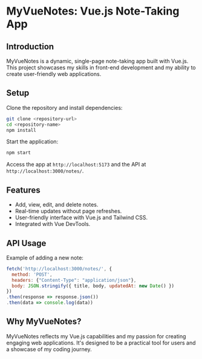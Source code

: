 # MyVueNotes: Vue.js Note-Taking App

## Introduction
MyVueNotes is a dynamic, single-page note-taking app built with Vue.js. This project showcases my skills in front-end development and my ability to create user-friendly web applications.

## Setup
Clone the repository and install dependencies:
```bash
git clone <repository-url>
cd <repository-name>
npm install
```

Start the application:
```bash
npm start
```
Access the app at `http://localhost:5173` and the API at `http://localhost:3000/notes/`.

## Features
- Add, view, edit, and delete notes.
- Real-time updates without page refreshes.
- User-friendly interface with Vue.js and Tailwind CSS.
- Integrated with Vue DevTools.

## API Usage
Example of adding a new note:
```javascript
fetch('http://localhost:3000/notes/', {
  method: 'POST',
  headers: {"Content-Type": "application/json"},
  body: JSON.stringify({ title, body, updatedAt: new Date() })
})
.then(response => response.json())
.then(data => console.log(data))
```

## Why MyVueNotes?
MyVueNotes reflects my Vue.js capabilities and my passion for creating engaging web applications. It's designed to be a practical tool for users and a showcase of my coding journey.
